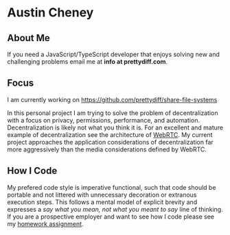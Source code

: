 # Austin Cheney

## About Me

If you need a JavaScript/TypeScript developer that enjoys solving new and challenging problems email me at **info at prettydiff.com**.

## Focus
I am currently working on https://github.com/prettydiff/share-file-systems

In this personal project I am trying to solve the problem of decentralization with a focus on privacy, permissions, performance, and automation.
Decentralization is likely not what you think it is.
For an excellent and mature example of decentralization see the architecture of [WebRTC](https://webrtc.org/).
My current project approaches the application considerations of decentralization far more aggressively than the media considerations defined by WebRTC.

## How I Code
My prefered code style is imperative functional, such that code should be portable and not littered with unnecessary decoration or extranous execution steps.
This follows a mental model of explicit brevity and expresses a *say what you mean, not what you meant to say* line of thinking.
If you are a prospective employer and want to see how I code please see my [homework assignment](https://github.com/prettydiff/homework).

